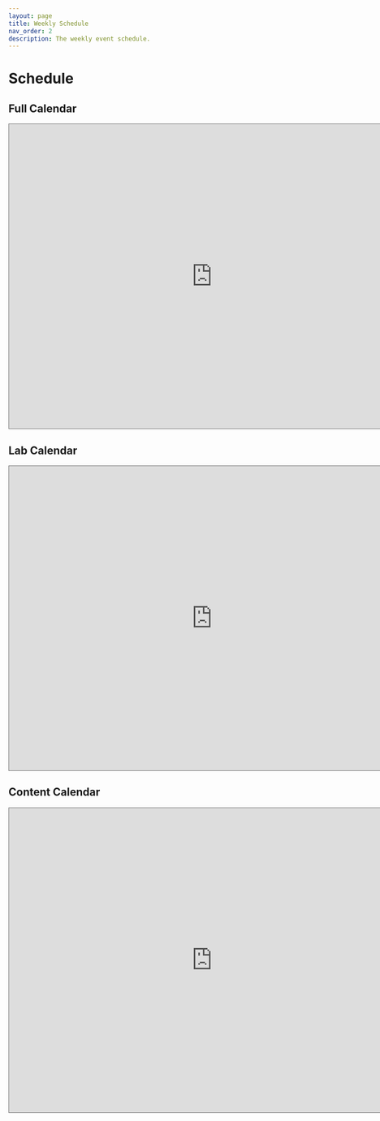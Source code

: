 ```yaml
---
layout: page
title: Weekly Schedule
nav_order: 2
description: The weekly event schedule.
---
```


# Schedule

## Full Calendar

<iframe src="https://calendar.google.com/calendar/embed?height=600&wkst=1&bgcolor=%23ffffff&ctz=America%2FLos_Angeles&mode=WEEK&title=%5BC106A%20Fa23%5D%20Full%20Weekly%20Calendar&src=Y19iNTJjMmQzYTk1Mzk0NGRjYmJiYmM4YmQzNTE1OTgxZDk1YzhkODMwOWY3MzY2Zjk2NjdmMDMwZjliNDhkNjg0QGdyb3VwLmNhbGVuZGFyLmdvb2dsZS5jb20&src=Y19hZjI4MDE5MTZiNDc2OWIyNWE0NzNiYzBlMjI1YzVjZjdhZjNjM2ZjZWYwMGRlY2FhNmM0ODg4NmFiNDFjZGM4QGdyb3VwLmNhbGVuZGFyLmdvb2dsZS5jb20&color=%238E24AA&color=%2333B679" style="border:solid 1px #777" width="800" height="600" frameborder="0" scrolling="no"></iframe>

## Lab Calendar

<iframe src="https://calendar.google.com/calendar/embed?height=600&wkst=1&bgcolor=%23ffffff&ctz=America%2FLos_Angeles&mode=WEEK&title=%5BC106A%20Fa23%5D%20Full%20Weekly%20Calendar&src=Y19hZjI4MDE5MTZiNDc2OWIyNWE0NzNiYzBlMjI1YzVjZjdhZjNjM2ZjZWYwMGRlY2FhNmM0ODg4NmFiNDFjZGM4QGdyb3VwLmNhbGVuZGFyLmdvb2dsZS5jb20&color=%2333B679" style="border:solid 1px #777" width="800" height="600" frameborder="0" scrolling="no"></iframe>

## Content Calendar

<iframe src="https://calendar.google.com/calendar/embed?height=600&wkst=1&bgcolor=%23ffffff&ctz=America%2FLos_Angeles&mode=WEEK&title=%5BC106A%20Fa23%5D%20Full%20Weekly%20Calendar&src=Y19iNTJjMmQzYTk1Mzk0NGRjYmJiYmM4YmQzNTE1OTgxZDk1YzhkODMwOWY3MzY2Zjk2NjdmMDMwZjliNDhkNjg0QGdyb3VwLmNhbGVuZGFyLmdvb2dsZS5jb20&color=%238E24AA" style="border:solid 1px #777" width="800" height="600" frameborder="0" scrolling="no"></iframe>